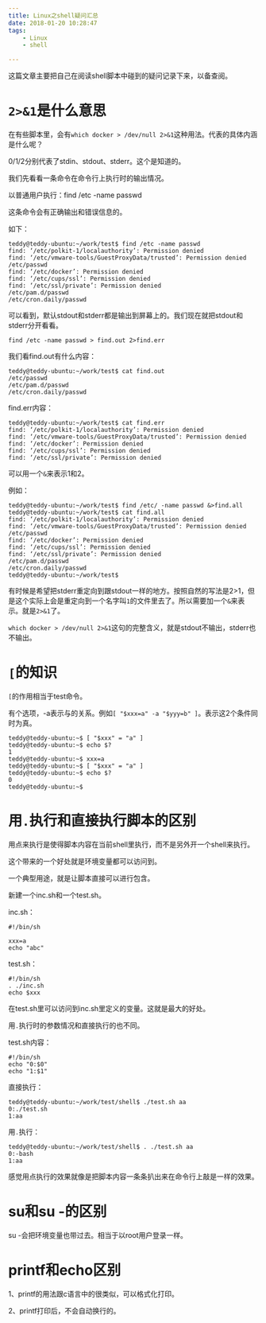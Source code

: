 ```yaml
---
title: Linux之shell疑问汇总
date: 2018-01-20 10:28:47
tags:
	- Linux
	- shell

---
```




这篇文章主要把自己在阅读shell脚本中碰到的疑问记录下来，以备查阅。

# `2>&1`是什么意思

在有些脚本里，会有`which docker > /dev/null 2>&1`这种用法。代表的具体内涵是什么呢？

0/1/2分别代表了stdin、stdout、stderr。这个是知道的。

我们先看看一条命令在命令行上执行时的输出情况。

以普通用户执行：find /etc -name passwd

这条命令会有正确输出和错误信息的。

如下：

```
teddy@teddy-ubuntu:~/work/test$ find /etc -name passwd
find: ‘/etc/polkit-1/localauthority’: Permission denied
find: ‘/etc/vmware-tools/GuestProxyData/trusted’: Permission denied
/etc/passwd
find: ‘/etc/docker’: Permission denied
find: ‘/etc/cups/ssl’: Permission denied
find: ‘/etc/ssl/private’: Permission denied
/etc/pam.d/passwd
/etc/cron.daily/passwd
```

可以看到，默认stdout和stderr都是输出到屏幕上的。我们现在就把stdout和stderr分开看看。

```
find /etc -name passwd > find.out 2>find.err
```

我们看find.out有什么内容：

```
teddy@teddy-ubuntu:~/work/test$ cat find.out
/etc/passwd
/etc/pam.d/passwd
/etc/cron.daily/passwd

```

find.err内容：

```
teddy@teddy-ubuntu:~/work/test$ cat find.err
find: ‘/etc/polkit-1/localauthority’: Permission denied
find: ‘/etc/vmware-tools/GuestProxyData/trusted’: Permission denied
find: ‘/etc/docker’: Permission denied
find: ‘/etc/cups/ssl’: Permission denied
find: ‘/etc/ssl/private’: Permission denied

```

可以用一个`&`来表示1和2。

例如：

```
teddy@teddy-ubuntu:~/work/test$ find /etc/ -name passwd &>find.all
teddy@teddy-ubuntu:~/work/test$ cat find.all
find: ‘/etc/polkit-1/localauthority’: Permission denied
find: ‘/etc/vmware-tools/GuestProxyData/trusted’: Permission denied
/etc/passwd
find: ‘/etc/docker’: Permission denied
find: ‘/etc/cups/ssl’: Permission denied
find: ‘/etc/ssl/private’: Permission denied
/etc/pam.d/passwd
/etc/cron.daily/passwd
teddy@teddy-ubuntu:~/work/test$ 
```

有时候是希望把stderr重定向到跟stdout一样的地方。按照自然的写法是2>1，但是这个实际上会是重定向到一个名字叫`1`的文件里去了。所以需要加一个`&`来表示。就是`2>&1`了。

`which docker > /dev/null 2>&1`这句的完整含义，就是stdout不输出，stderr也不输出。

# `[`的知识

`[`的作用相当于test命令。

有个选项，-a表示与的关系。例如`[ "$xxx=a" -a "$yyy=b" ]`。表示这2个条件同时为真。

```
teddy@teddy-ubuntu:~$ [ "$xxx" = "a" ]
teddy@teddy-ubuntu:~$ echo $?
1
teddy@teddy-ubuntu:~$ xxx=a
teddy@teddy-ubuntu:~$ [ "$xxx" = "a" ]
teddy@teddy-ubuntu:~$ echo $?
0
teddy@teddy-ubuntu:~$ 
```

# 用`.`执行和直接执行脚本的区别

用点来执行是使得脚本内容在当前shell里执行，而不是另外开一个shell来执行。

这个带来的一个好处就是环境变量都可以访问到。

一个典型用途，就是让脚本直接可以进行包含。

新建一个inc.sh和一个test.sh。

inc.sh：

```
#!/bin/sh 

xxx=a
echo "abc"

```

test.sh：

```
#!/bin/sh
. ./inc.sh
echo $xxx

```

在test.sh里可以访问到inc.sh里定义的变量。这就是最大的好处。

用`.`执行时的参数情况和直接执行的也不同。

test.sh内容：

```
#!/bin/sh
echo "0:$0" 
echo "1:$1"
```

直接执行：

```
teddy@teddy-ubuntu:~/work/test/shell$ ./test.sh aa
0:./test.sh
1:aa
```

用`.`执行：

```
teddy@teddy-ubuntu:~/work/test/shell$ . ./test.sh aa
0:-bash
1:aa
```

感觉用点执行的效果就像是把脚本内容一条条扒出来在命令行上敲是一样的效果。



# su和su -的区别

su -会把环境变量也带过去。相当于以root用户登录一样。



# printf和echo区别

1、printf的用法跟c语言中的很类似，可以格式化打印。

2、printf打印后，不会自动换行的。


